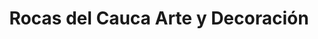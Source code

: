 ---
title: "Rocas del Cauca Arte y Decoración"
url: /bogota-d-c/rocas-del-cauca-arte-y-decoracion/
shop: arte
---